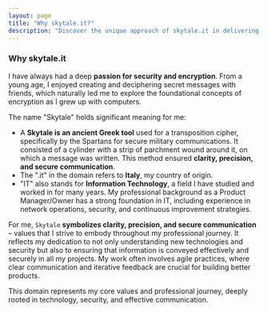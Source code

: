 ```yaml
---
layout: page
title: "Why skytale.it?"
description: "Discover the unique approach of skytale.it in delivering IT solutions that prioritize security, innovation, and client satisfaction."
---
```


### Why skytale.it

I have always had a deep **passion for security and encryption**. From a young age, I enjoyed creating and deciphering secret messages with friends, which naturally led me to explore the foundational concepts of encryption as I grew up with computers.

The name "Skytale" holds significant meaning for me:
*   A **Skytale is an ancient Greek tool** used for a transposition cipher, specifically by the Spartans for secure military communications. It consisted of a cylinder with a strip of parchment wound around it, on which a message was written. This method ensured **clarity, precision, and secure communication**.
*   The ".it" in the domain refers to **Italy**, my country of origin.
*   "IT" also stands for **Information Technology**, a field I have studied and worked in for many years. My professional background as a Product Manager/Owner has a strong foundation in IT, including experience in network operations, security, and continuous improvement strategies.

For me, `Skytale` **symbolizes clarity, precision, and secure communication** – values that I strive to embody throughout my professional journey. It reflects my dedication to not only understanding new technologies and security but also to ensuring that information is conveyed effectively and securely in all my projects. My work often involves agile practices, where clear communication and iterative feedback are crucial for building better products.

This domain represents my core values and professional journey, deeply rooted in technology, security, and effective communication.